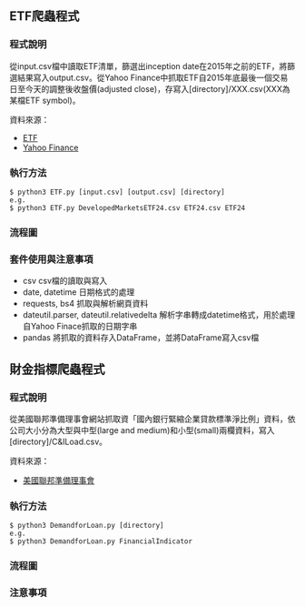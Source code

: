 ## ETF爬蟲程式

### 程式說明
從input.csv檔中讀取ETF清單，篩選出inception date在2015年之前的ETF，將篩選結果寫入output.csv。從Yahoo Finance中抓取ETF自2015年底最後一個交易日至今天的調整後收盤價(adjusted close)，存寫入[directory]/XXX.csv(XXX為某檔ETF symbol)。

資料來源：
- [ETF](https://etfdb.com)
- [Yahoo Finance](https://www.federalreserve.gov/data/sloos.htm)

### 執行方法
```
$ python3 ETF.py [input.csv] [output.csv] [directory]
e.g.
$ python3 ETF.py DevelopedMarketsETF24.csv ETF24.csv ETF24
```

### 流程圖
### 套件使用與注意事項
- csv
csv檔的讀取與寫入
- date, datetime
日期格式的處理
- requests, bs4
抓取與解析網頁資料
- dateutil.parser, dateutil.relativedelta
解析字串轉成datetime格式，用於處理自Yahoo Finace抓取的日期字串
- pandas
將抓取的資料存入DataFrame，並將DataFrame寫入csv檔

## 財金指標爬蟲程式

### 程式說明
從美國聯邦準備理事會網站抓取資「國內銀行緊縮企業貸款標準淨比例」資料，依公司大小分為大型與中型(large and medium)和小型(small)兩欄資料，寫入[directory]/C&ILoad.csv。

資料來源：
- [美國聯邦準備理事會](https://www.federalreserve.gov/data/sloos.htm)


### 執行方法
```
$ python3 DemandforLoan.py [directory]
e.g.
$ python3 DemandforLoan.py FinancialIndicator
```

### 流程圖
### 注意事項
